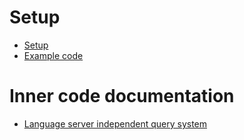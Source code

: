 # Setup
* [Setup](./setup.md)
* [Example code](./example.md)

# Inner code documentation
* [Language server independent query system](./db.md)
